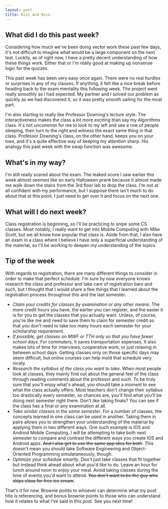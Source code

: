```yaml
---
layout: post
title: Kizu and Nico
---
```


## What did I do this past week?

Considering how much we've been doing vector work these past few days, it's not difficult to imagine what would be a large component on the next test. Luckily, as of right now, I have a pretty decent understanding of how these things work. Either that or I'm really good at making up nonsense logic for the quizzes. 

This past week has been very easy once again. There were no real hurdles or surprises in any of my classes. If anything, it felt like a nice break before heading back to the exam mentality this following week. The project went really smoothly as I had expected. My partner and I solved our problem as quickly as we had discovered it, so it was pretty smooth sailing for the most part.

I'm also starting to really like Professor Downing's lecture style. The interactiveness makes the class a lot more exciting than say my Algorithms class. It's not uncommon for me to look to my left and see a row of people sleeping, then turn to the right and witness the exact same thing in that class. Professor Downing's class, on the other hand, keeps you on your toes, and it's a quite effective way of keeping my attention sharp. His analogy this past week with the swap function was awesome.

## What's in my way?

I'm still really scared about the exam. The leaked score I saw earlier this week almost seemed like an early Halloween prank because it almost made me walk down the stairs from the 3rd floor lab to drop the class. I'm not at all confident with my performance, but I suppose there isn't much to do about that at this point. I just need to get over it and focus on the next one.

## What will I do next week?

Class registration is beginning, so I'll be practicing to snipe some CS classes. Most notably, I really want to get into Mobile Computing with Mike Scott, but we all know how popular that class is. Aside from that, I also have an exam in a class where I believe I have only a superficial understanding of the material, so I'll be working to deepen my understanding of the topics.

## Tip of the week

With regards to registration, there are many different things to consider in order to make that perfect schedule. I'm sure by now everyone knows research the class and professor and take care of registration bars and such, but I thought that I would share a few things that I learned about the registration process throughout this and the last semester.

* *Claim your credits for classes by examination or any other means*. The more credit hours you have, the earlier you can register, and the easier it is for you to get the classes that you actually want. Unless, of course, you're like me and need to save them to claim for semester credit so that you don't need to take too many hours each semester for your scholarship requirement.
* *If possible, get classes on MWF or TTH only so that you have fewer school days*. For commuters, it saves transportation expenses. It also makes lots of time for interviews, cooperative work, or just relaxing in between school days. Getting classes only on those specific days may seem difficult, but online courses can help mold that schedule very nicely.
* *Research the syllabus of the class you want to take*. When most people look at classes, they mainly find out about the general feel of the class through reading comments about the professor and such. To be truly sure that you'll enjoy what's ahead, you should take a moment to see what the class actually offers. Most teachers don't change their syllabus too drastically every semester, so chances are, you'll find what you'll be doing next semester right there. Don't like taking finals? You can see if the class has a final or any examination at all.
* *Take similar classes in the same semester*. For a number of classes, the concepts learned in one class can be used in another. Taking them in pairs allows you to strengthen your understanding of the material by applying them in two different ways. One such example is IOS and Android Mobile Computing. I will be attempting to take both next semester to compare and contrast the different ways you create IOS and Android apps. ~~And I also get to use the same app idea for both~~. This doesn't mean you should take Software Engineering and Object-Oriented Programming simulataneously, though.
* *Optimize your schedule smartly*. Don't just take classes that fit together but instead think ahead about what you'd like to do. Leave an hour for lunch around noon to enjoy your meal. Avoid taking classes during the time of events you'd want to attend. ~~You don't want to be the guy who skips class for free ice cream~~.

That's it for now. Brownie points to whoever can determine what my post title is referencing, and bonus brownie points to those who can understand how it relates to what I've said in this post. See you next time!
